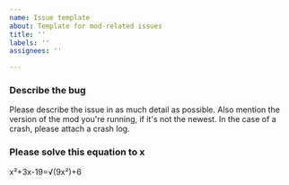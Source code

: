 ```yaml
---
name: Issue template
about: Template for mod-related issues
title: ''
labels: ''
assignees: ''

---
```


### Describe the bug

Please describe the issue  in as much detail as possible. Also mention the version of the mod you're running, if it's not the newest. In the case of a crash, please attach a crash log.

### Please solve this equation to x

x²+3x-19=√(9x²)+6
